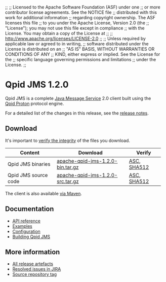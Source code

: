;;
;; Licensed to the Apache Software Foundation (ASF) under one
;; or more contributor license agreements.  See the NOTICE file
;; distributed with this work for additional information
;; regarding copyright ownership.  The ASF licenses this file
;; to you under the Apache License, Version 2.0 (the
;; "License"); you may not use this file except in compliance
;; with the License.  You may obtain a copy of the License at
;;
;;   http://www.apache.org/licenses/LICENSE-2.0
;;
;; Unless required by applicable law or agreed to in writing,
;; software distributed under the License is distributed on an
;; "AS IS" BASIS, WITHOUT WARRANTIES OR CONDITIONS OF ANY
;; KIND, either express or implied.  See the License for the
;; specific language governing permissions and limitations
;; under the License.
;;

# Qpid JMS 1.2.0

Qpid JMS is a complete [Java Message Service][jms] 2.0 client built
using the [Qpid Proton]({{site_url}}/proton/index.html) protocol engine.

For a detailed list of the changes in this release, see the [release
notes](release-notes.html).

[jms]: http://en.wikipedia.org/wiki/Java_Message_Service

## Download

It's important to [verify the
integrity]({{site_url}}/download.html#verify-what-you-download) of the
files you download.

| Content | Download | Verify |
|---------|----------|--------|
| Qpid JMS binaries | [apache-qpid-jms-1.2.0-bin.tar.gz](https://archive.apache.org/dist/qpid/jms/1.2.0/apache-qpid-jms-1.2.0-bin.tar.gz) | [ASC](https://archive.apache.org/dist/qpid/jms/1.2.0/apache-qpid-jms-1.2.0-bin.tar.gz.asc), [SHA512](https://archive.apache.org/dist/qpid/jms/1.2.0/apache-qpid-jms-1.2.0-bin.tar.gz.sha512) |
| Qpid JMS source code | [apache-qpid-jms-1.2.0-src.tar.gz](https://archive.apache.org/dist/qpid/jms/1.2.0/apache-qpid-jms-1.2.0-src.tar.gz) | [ASC](https://archive.apache.org/dist/qpid/jms/1.2.0/apache-qpid-jms-1.2.0-src.tar.gz.asc), [SHA512](https://archive.apache.org/dist/qpid/jms/1.2.0/apache-qpid-jms-1.2.0-src.tar.gz.sha512) |

The client is also available [via Maven]({{site_url}}/maven.html).

## Documentation


<div class="two-column" markdown="1">

 - [API reference](http://docs.oracle.com/javaee/7/api/javax/jms/package-summary.html)
 - [Examples](https://github.com/apache/qpid-jms/tree/1.2.0/qpid-jms-examples)
 - [Configuration](docs/index.html)
 - [Building Qpid JMS](building.html)

</div>


## More information

 - [All release artefacts](https://archive.apache.org/dist/qpid/jms/1.2.0)
 - [Resolved issues in JIRA](https://issues.apache.org/jira/issues/?jql=project+%3D+QPIDJMS+AND+fixVersion+%3D+%271.2.0%27+AND+resolution+%3D+%27fixed%27+ORDER+BY+priority+DESC)
 - [Source repository tag](https://gitbox.apache.org/repos/asf/qpid-jms.git/tree/refs/tags/1.2.0)

<script type="text/javascript">
  _deferredFunctions.push(function() {
      if ("1.2.0" === "{{current_jms_release}}") || "1.2.0" === "{{other_jms_release}}") {
          _modifyCurrentReleaseLinks();
      }
  });
</script>